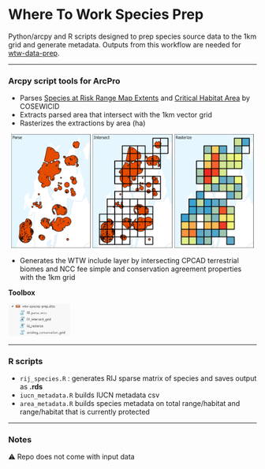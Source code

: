 # Where To Work Species Prep

Python/arcpy and R scripts designed to prep species source data to the 1km grid and generate metadata. Outputs from this workflow are needed for [wtw-data-prep](https://github.com/NCC-CNC/wtw-data-prep).

---

### Arcpy script tools for ArcPro
- Parses [Species at Risk Range Map Extents](https://open.canada.ca/data/en/dataset/d00f8e8c-40c4-435a-b790-980339ce3121) and [Critical Habitat Area](https://open.canada.ca/data/en/dataset/47caa405-be2b-4e9e-8f53-c478ade2ca74) by COSEWICID
- Extracts parsed area that intersect with the 1km vector grid
- Rasterizes the extractions by area (ha)
<p align="center"> 
   <img src="https://github.com/NCC-CNC/wtw-species-prep/blob/main/Doc/Imgs/00_parse_eccc.jpg" width="32%" height="32%">
   <img src="https://github.com/NCC-CNC/wtw-species-prep/blob/main/Doc/Imgs/01_intersect_grid.jpg" width="32%" height="32%">
   <img src="https://github.com/NCC-CNC/wtw-species-prep/blob/main/Doc/Imgs/02_rasterize.jpg" width="32%" height="32%">
</p> 

- Generates the WTW include layer by intersecting CPCAD terrestrial biomes and NCC fee simple and conservation agreement properties with the 1km grid

**Toolbox**

<img src="https://github.com/NCC-CNC/wtw-species-prep/blob/main/Doc/Imgs/toolbox.JPG" width="25%" height="25%">

---

### R scripts
- `rij_species.R` : generates RIJ sparse matrix of species and saves output as **.rds**
- `iucn_metadata.R` builds IUCN metadata csv
- `area_metadata.R` builds species metadata on total range/habitat and range/habitat that is currently protected

---

### Notes
⚠️  Repo does not come with input data
